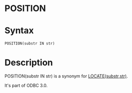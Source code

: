 # POSITION

#

# Syntax

```
POSITION(substr IN str)
```

#

# Description

POSITION(substr IN str) is a synonym for [LOCATE(substr,str)](locate.md).

It's part of ODBC 3.0.